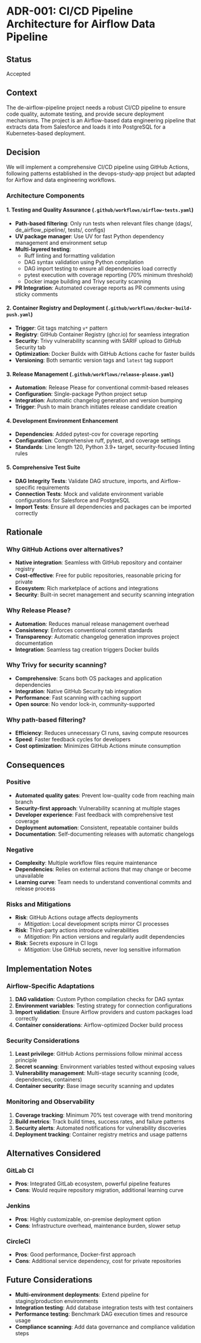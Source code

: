 # ADR-001: CI/CD Pipeline Architecture for Airflow Data Pipeline

## Status
Accepted

## Context
The de-airflow-pipeline project needs a robust CI/CD pipeline to ensure code quality, automate testing, and provide secure deployment mechanisms. The project is an Airflow-based data engineering pipeline that extracts data from Salesforce and loads it into PostgreSQL for a Kubernetes-based deployment.

## Decision
We will implement a comprehensive CI/CD pipeline using GitHub Actions, following patterns established in the devops-study-app project but adapted for Airflow and data engineering workflows.

### Architecture Components

#### 1. Testing and Quality Assurance (`.github/workflows/airflow-tests.yaml`)
- **Path-based filtering**: Only run tests when relevant files change (dags/, de_airflow_pipeline/, tests/, configs)
- **UV package manager**: Use UV for fast Python dependency management and environment setup
- **Multi-layered testing**:
  - Ruff linting and formatting validation
  - DAG syntax validation using Python compilation
  - DAG import testing to ensure all dependencies load correctly
  - pytest execution with coverage reporting (70% minimum threshold)
  - Docker image building and Trivy security scanning
- **PR Integration**: Automated coverage reports as PR comments using sticky comments

#### 2. Container Registry and Deployment (`.github/workflows/docker-build-push.yaml`)
- **Trigger**: Git tags matching `v*` pattern
- **Registry**: GitHub Container Registry (ghcr.io) for seamless integration
- **Security**: Trivy vulnerability scanning with SARIF upload to GitHub Security tab
- **Optimization**: Docker Buildx with GitHub Actions cache for faster builds
- **Versioning**: Both semantic version tags and `latest` tag support

#### 3. Release Management (`.github/workflows/release-please.yaml`)
- **Automation**: Release Please for conventional commit-based releases
- **Configuration**: Single-package Python project setup
- **Integration**: Automatic changelog generation and version bumping
- **Trigger**: Push to main branch initiates release candidate creation

#### 4. Development Environment Enhancement
- **Dependencies**: Added pytest-cov for coverage reporting
- **Configuration**: Comprehensive ruff, pytest, and coverage settings
- **Standards**: Line length 120, Python 3.9+ target, security-focused linting rules

#### 5. Comprehensive Test Suite
- **DAG Integrity Tests**: Validate DAG structure, imports, and Airflow-specific requirements
- **Connection Tests**: Mock and validate environment variable configurations for Salesforce and PostgreSQL
- **Import Tests**: Ensure all dependencies and packages can be imported correctly

## Rationale

### Why GitHub Actions over alternatives?
- **Native integration**: Seamless with GitHub repository and container registry
- **Cost-effective**: Free for public repositories, reasonable pricing for private
- **Ecosystem**: Rich marketplace of actions and integrations
- **Security**: Built-in secret management and security scanning integration

### Why Release Please?
- **Automation**: Reduces manual release management overhead
- **Consistency**: Enforces conventional commit standards
- **Transparency**: Automatic changelog generation improves project documentation
- **Integration**: Seamless tag creation triggers Docker builds

### Why Trivy for security scanning?
- **Comprehensive**: Scans both OS packages and application dependencies
- **Integration**: Native GitHub Security tab integration
- **Performance**: Fast scanning with caching support
- **Open source**: No vendor lock-in, community-supported

### Why path-based filtering?
- **Efficiency**: Reduces unnecessary CI runs, saving compute resources
- **Speed**: Faster feedback cycles for developers
- **Cost optimization**: Minimizes GitHub Actions minute consumption

## Consequences

### Positive
- **Automated quality gates**: Prevent low-quality code from reaching main branch
- **Security-first approach**: Vulnerability scanning at multiple stages
- **Developer experience**: Fast feedback with comprehensive test coverage
- **Deployment automation**: Consistent, repeatable container builds
- **Documentation**: Self-documenting releases with automatic changelogs

### Negative
- **Complexity**: Multiple workflow files require maintenance
- **Dependencies**: Relies on external actions that may change or become unavailable
- **Learning curve**: Team needs to understand conventional commits and release process

### Risks and Mitigations
- **Risk**: GitHub Actions outage affects deployments
  - *Mitigation*: Local development scripts mirror CI processes
- **Risk**: Third-party actions introduce vulnerabilities
  - *Mitigation*: Pin action versions and regularly audit dependencies
- **Risk**: Secrets exposure in CI logs
  - *Mitigation*: Use GitHub secrets, never log sensitive information

## Implementation Notes

### Airflow-Specific Adaptations
1. **DAG validation**: Custom Python compilation checks for DAG syntax
2. **Environment variables**: Testing strategy for connection configurations
3. **Import validation**: Ensure Airflow providers and custom packages load correctly
4. **Container considerations**: Airflow-optimized Docker build process

### Security Considerations
1. **Least privilege**: GitHub Actions permissions follow minimal access principle
2. **Secret scanning**: Environment variables tested without exposing values
3. **Vulnerability management**: Multi-stage security scanning (code, dependencies, containers)
4. **Container security**: Base image security scanning and updates

### Monitoring and Observability
1. **Coverage tracking**: Minimum 70% test coverage with trend monitoring
2. **Build metrics**: Track build times, success rates, and failure patterns
3. **Security alerts**: Automated notifications for vulnerability discoveries
4. **Deployment tracking**: Container registry metrics and usage patterns

## Alternatives Considered

### GitLab CI
- **Pros**: Integrated GitLab ecosystem, powerful pipeline features
- **Cons**: Would require repository migration, additional learning curve

### Jenkins
- **Pros**: Highly customizable, on-premise deployment option
- **Cons**: Infrastructure overhead, maintenance burden, slower setup

### CircleCI
- **Pros**: Good performance, Docker-first approach
- **Cons**: Additional service dependency, cost for private repositories

## Future Considerations
- **Multi-environment deployments**: Extend pipeline for staging/production environments
- **Integration testing**: Add database integration tests with test containers
- **Performance testing**: Benchmark DAG execution times and resource usage
- **Compliance scanning**: Add data governance and compliance validation steps